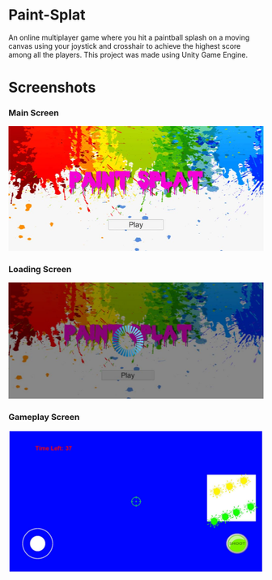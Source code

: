 # Paint-Splat
An online multiplayer game where you hit a paintball splash on a moving canvas using your joystick and crosshair to achieve the highest score among all the players. This project was made using Unity Game Engine.

# Screenshots
### Main Screen
![Main Screen](https://github.com/vishaluchil/Paint-Splat/blob/main/SS1.jpg?raw=true)

### Loading Screen
![Loading Screen](https://github.com/vishaluchil/Paint-Splat/blob/main/SS2.jpg?raw=true)

### Gameplay Screen
![Gameplay Screen](https://github.com/vishaluchil/Paint-Splat/blob/main/SS3.jpg?raw=true)
